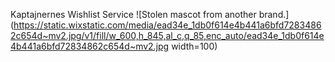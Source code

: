 Kaptajnernes Wishlist Service
![Stolen mascot from another brand.](https://static.wixstatic.com/media/ead34e_1db0f614e4b441a6bfd72834862c654d~mv2.jpg/v1/fill/w_600,h_845,al_c,q_85,enc_auto/ead34e_1db0f614e4b441a6bfd72834862c654d~mv2.jpg width=100)
